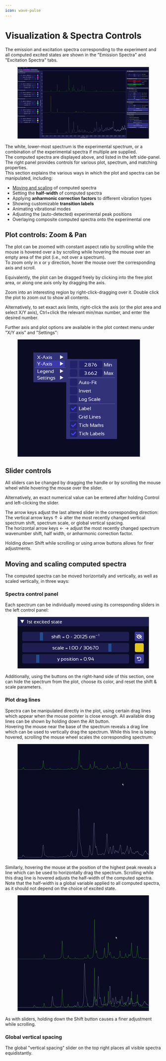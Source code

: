 ```yaml
---
icon: wave-pulse
---
```


# Visualization & Spectra Controls

The emission and excitation spectra corresponding to the experiment and all computed excited states are shown in the "Emission Spectra" and "Excitation Spectra" tabs.

<figure><img src=".gitbook/assets/emission_tab.png" alt="SpectraMatcher Emission Spectra overview"><figcaption></figcaption></figure>

The white, lower-most spectrum is the experimental spectrum, or a combination of the experimental spectra if multiple are supplied.\
The computed spectra are displayed above, and listed in the left side-panel.
The right panel provides controls for various plot, spectrum, and matching properties.\
This section explains the various ways in which the plot and spectra can be manipulated, including:
* [Moving and scaling](#moving-and-scaling-computed-spectra) of computed spectra
* Setting the **half-width** of computed spectra
* Applying **anharmonic correction factors** to different vibration types
* Showing customizable **transition labels**
* Animating vibrational modes
* Adjusting the (auto-detected) experimental peak positions
* Overlaying composite computed spectra onto the experimental one


## Plot controls: Zoom & Pan

The plot can be zoomed with constant aspect ratio by scrolling while the mouse is hovered over a by scrolling while hovering the mouse over an empty area of the plot (i.e., not over a spectrum).\
To zoom only in x or y direction, hover the mouse over the corresponding axis and scroll.

Equivalently, the plot can be dragged freely by clicking into the free plot area, or along one axis only by dragging the axis.

Zoom into an interesting region by right-click-dragging over it. Double click the plot to zoom out to show all contents.

Alternatively, to set exact axis limits, right-click the axis (or the plot area and select X/Y axis), Ctrl+click the relevant min/max number, and enter the desired number.

Further axis and plot options are available in the plot context menu under "X/Y axis" and "Settings":

<figure><img src=".gitbook/assets/Axis_right_click_menu.png" alt=""><figcaption></figcaption></figure>

[//]: # (<figure><img src=".gitbook/assets/settings_right_click_menu.png" alt=""><figcaption></figcaption></figure>)

## Slider controls

All sliders can be changed by dragging the handle or by scrolling the mouse wheel while hovering the mouse over the slider.

Alternatively, an exact numerical value can be entered after holding Control and left-clicking the slider.

The arrow keys adjust the last altered slider in the corresponding direction:\
The vertical arrow keys ↑ ↓ alter the most recently changed vertical spectrum shift, spectrum scale, or global vertical spacing.\
The horizontal arrow keys ← → adjust the most recently changed spectrum wavenumber shift, half width, or anharmonic correction factor.

Holding down Shift while scrolling or using arrow buttons allows for finer adjustments.

## Moving and scaling computed spectra

The computed spectra can be moved horizontally and vertically, as well as scaled vertically, in three ways:

### Spectra control panel

Each spectrum can be individually moved using its corresponding sliders in the left control panel:

<figure><img src=".gitbook/assets/state_sliders.png" alt="Spectrum slider controls"><figcaption></figcaption></figure>

Additionally, using the buttons on the right-hand side of this section, one can hide the spectrum from the plot, choose its color, and reset the shift & scale parameters.

### Plot drag lines

Spectra can be manipulated directly in the plot, using certain drag lines which appear when the mouse pointer is close enough. All available drag lines can be shown by holding down the Alt button.\
Hovering the mouse near the base of the spectrum reveals a drag line which can be used to vertically drag the spectrum. While this line is being hovered, scrolling the mouse wheel scales the corresponding spectrum:

<figure><img src=".gitbook/assets/scroll_and_y_shift_using_drag_lines.gif" alt="Scrolling and y shifting using drag lines"><figcaption></figcaption></figure>

Similarly, hovering the mouse at the position of the highest peak reveals a line which can be used to horizontally drag the spectrum. Scrolling while this drag line is hovered adjusts the half-width of the computed spectra.\
Note that the half-width is a global variable applied to all computed spectra, as it should not depend on the choice of excited state.

<figure><img src=".gitbook/assets/scroll_and_wavenumber_shift_using_drag_lines.gif" alt="Scrolling and x shifting using drag lines"><figcaption></figcaption></figure>

As with sliders, holding down the Shift button causes a finer adjustment while scrolling.

### Global vertical spacing

The global "vertical spacing" slider on the top right places all visible spectra equidistantly.
